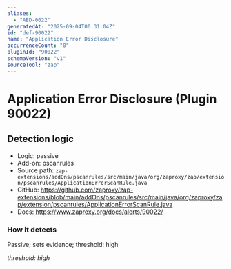 ```yaml
---
aliases:
  - "AED-0022"
generatedAt: "2025-09-04T00:31:04Z"
id: "def-90022"
name: "Application Error Disclosure"
occurrenceCount: "0"
pluginId: "90022"
schemaVersion: "v1"
sourceTool: "zap"
---
```


# Application Error Disclosure (Plugin 90022)

## Detection logic

- Logic: passive
- Add-on: pscanrules
- Source path: `zap-extensions/addOns/pscanrules/src/main/java/org/zaproxy/zap/extension/pscanrules/ApplicationErrorScanRule.java`
- GitHub: https://github.com/zaproxy/zap-extensions/blob/main/addOns/pscanrules/src/main/java/org/zaproxy/zap/extension/pscanrules/ApplicationErrorScanRule.java
- Docs: https://www.zaproxy.org/docs/alerts/90022/

### How it detects

Passive; sets evidence; threshold: high

_threshold: high_


